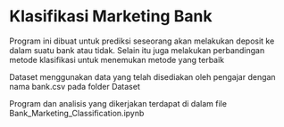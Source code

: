 # Klasifikasi Marketing Bank

Program ini dibuat untuk prediksi seseorang akan melakukan deposit ke dalam suatu bank atau tidak. Selain itu juga melakukan perbandingan metode klasifikasi untuk menemukan metode yang terbaik <br>

Dataset menggunakan data yang telah disediakan oleh pengajar dengan nama bank.csv pada folder Dataset <br>

Program dan analisis yang dikerjakan terdapat di dalam file Bank_Marketing_Classification.ipynb
